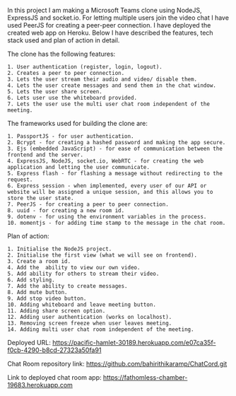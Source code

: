 In this project I am making a Microsoft Teams clone using NodeJS, ExpressJS and socket.io. For letting multiple users join the video chat I have used PeerJS for creating a peer-peer connection. I have deployed the created web app on Heroku. Below I have described the features, tech stack used and plan of action in detail.  
  
The clone has the following features:  
  
    1. User authentication (register, login, logout).  
    2. Creates a peer to peer connection.  
    3. Lets the user stream their audio and video/ disable them.  
    4. Lets the user create messages and send them in the chat window.  
    5. Lets the user share screen.  
    6. Lets user use the whiteboard provided.  
    7. Lets the user use the multi user chat room independent of the meeting.  
  
  
The frameworks used for building the clone are:  
  
    1. PassportJS - for user authentication.  
    2. Bcrypt - for creating a hashed password and making the app secure.  
    3. Ejs (embedded JavaScript) - for ease of communication between the frontend and the server.  
    4. ExpressJS, NodeJS, socket.io, WebRTC - for creating the web application and letting the user communicate.  
    5. Express flash - for flashing a message without redirecting to the request.  
    6. Express session - when implemented, every user of our API or website will be assigned a unique session, and this allows you to store the user state.  
    7. PeerJS - for creating a peer to peer connection.  
    8. uuid - for creating a new room id.  
    9. dotenv - for using the environment variables in the process.  
    10. momentjs - for adding time stamp to the message in the chat room.  
  
  
Plan of action:  
  
    1. Initialise the NodeJS project.  
    2. Initialise the first view (what we will see on frontend).  
    3. Create a room id.  
    4. Add the  ability to view our own video.  
    5. Add ability for others to stream their video.  
    6. Add styling.  
    7. Add the ability to create messages.  
    8. Add mute button.  
    9. Add stop video button.  
    10. Adding whiteboard and leave meeting button.  
    11. Adding share screen option.  
    12. Adding user authentication (works on localhost).   
    13. Removing screen freeze when user leaves meeting.
    14. Adding multi user chat room independent of the meeting.  
  
  
Deployed URL:  https://pacific-hamlet-30189.herokuapp.com/e07ca35f-f0cb-4290-b8cd-27323a50fa91
  
Chat Room repository link:  https://github.com/bahirithikaramp/ChatCord.git
  
Link to deployed chat room app:  https://fathomless-chamber-19683.herokuapp.com
